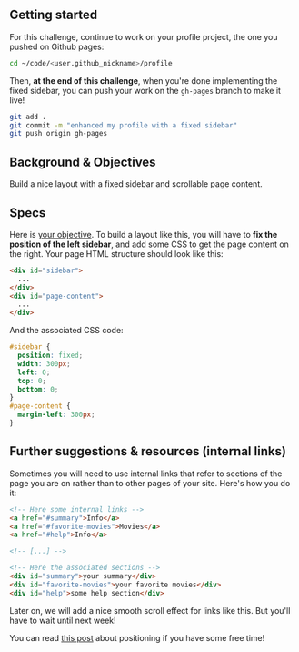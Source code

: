 ## Getting started

For this challenge, continue to work on your profile project, the one you pushed on Github pages:

```bash
cd ~/code/<user.github_nickname>/profile
```

Then, **at the end of this challenge**, when you're done implementing the fixed sidebar, you can push your work on the `gh-pages` branch to make it live!

```bash
git add .
git commit -m "enhanced my profile with a fixed sidebar"
git push origin gh-pages
```


## Background & Objectives

Build a nice layout with a fixed sidebar and scrollable page content.

## Specs

Here is [your objective](http://lewagon.github.io/html-css-challenges/05-fixed-sidebar/). To build a layout like this, you will have to **fix the position of the left sidebar**, and add some CSS to get the page content on the right. Your page HTML structure should look like this:

```html
<div id="sidebar">
  ...
</div>
<div id="page-content">
  ...
</div>
```

And the associated CSS code:

```css
#sidebar {
  position: fixed;
  width: 300px;
  left: 0;
  top: 0;
  bottom: 0;
}
#page-content {
  margin-left: 300px;
}
```

## Further suggestions & resources (internal links)

Sometimes you will need to use internal links that refer to sections of the page you are on rather than to other pages of your site. Here's how you do it:

```html
<!-- Here some internal links -->
<a href="#summary">Info</a>
<a href="#favorite-movies">Movies</a>
<a href="#help">Info</a>

<!-- [...] -->

<!-- Here the associated sections -->
<div id="summary">your summary</div>
<div id="favorite-movies">your favorite movies</div>
<div id="help">some help section</div>
```

Later on, we will add a nice smooth scroll effect for links like this. But you'll have to wait until next week!

You can read [this post](http://css-tricks.com/absolute-relative-fixed-positioining-how-do-they-differ/) about positioning if you have some free time!
